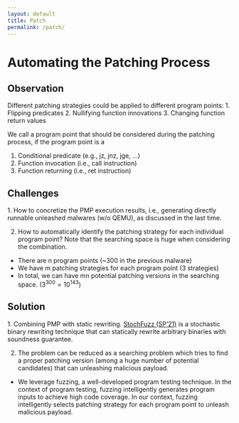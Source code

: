 ```yaml
---
layout: default
title: Patch
permalink: /patch/
---
```

<h1>Automating the Patching Process</h1>

<h2>Observation</h2>
Different patching strategies could be applied to different program points:
1. Flipping predicates
2. Nullifying function innovations
3. Changing function return values

We call a program point that should be considered during the patching process, if the program point is a
1. Conditional predicate (e.g., jz, jnz, jge, …)
2. Function invocation (i.e., call instruction)
3. Function returning (i.e., ret instruction)


<h2>Challenges</h2>
1. How to concretize the PMP execution results, i.e., generating directly runnable unleashed malwares (w/o QEMU), as discussed in the last time.

2. How to automatically identify the patching strategy for each individual program point? Note that the searching space is huge when considering the combination. 
* There are n program points (~300 in the previous malware)
* We have m patching strategies for each program point (3 strategies)
* In total, we can have mn potential patching versions in the searching space. ($3^{300}=10^{143}$)

<h2>Solution</h2>
1. Combining PMP with static rewriting. 
<a href="https://ieeexplore.ieee.org/document/9519407">StochFuzz (SP’21)</a> is a stochastic binary rewriting technique that can statically rewrite arbitrary binaries with soundness guarantee. 

2. The problem can be reduced as a searching problem which tries to find a proper patching version (among a huge number of potential candidates) that can unleashing malicious payload.
* We leverage fuzzing, a well-developed program testing technique.
In the context of program testing, fuzzing intelligently generates program inputs to achieve high code coverage. 
In our context, fuzzing intelligently selects patching strategy for each program point to unleash malicious payload. 




